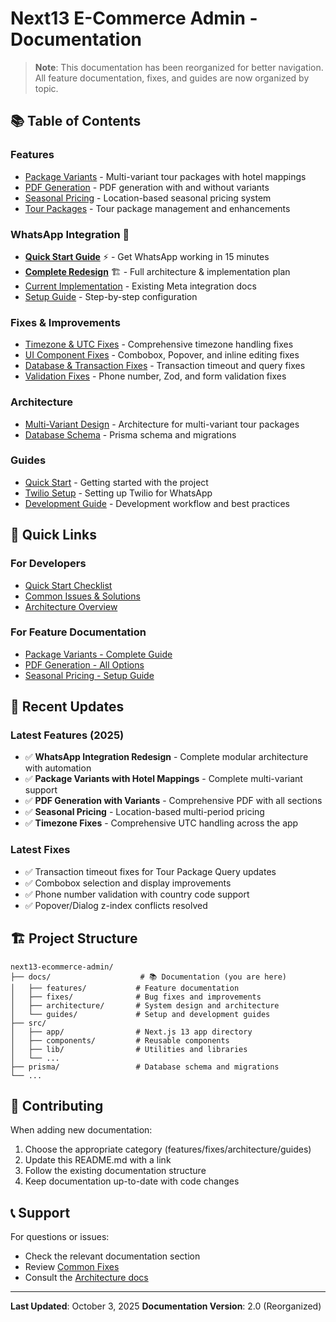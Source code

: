 # Next13 E-Commerce Admin - Documentation

> **Note**: This documentation has been reorganized for better navigation. All feature documentation, fixes, and guides are now organized by topic.

## 📚 Table of Contents

### Features
- [Package Variants](./features/package-variants.md) - Multi-variant tour packages with hotel mappings
- [PDF Generation](./features/pdf-generation.md) - PDF generation with and without variants
- [Seasonal Pricing](./features/seasonal-pricing.md) - Location-based seasonal pricing system
- [Tour Packages](./features/tour-packages.md) - Tour package management and enhancements

### WhatsApp Integration 📱
- **[Quick Start Guide](./WHATSAPP_QUICK_START.md)** ⚡ - Get WhatsApp working in 15 minutes
- **[Complete Redesign](./WHATSAPP_INTEGRATION_REDESIGN.md)** 🏗️ - Full architecture & implementation plan
- [Current Implementation](./META_WHATSAPP_INTEGRATION.md) - Existing Meta integration docs
- [Setup Guide](./QUICK_SETUP_META_WHATSAPP.md) - Step-by-step configuration

### Fixes & Improvements
- [Timezone & UTC Fixes](./fixes/timezone-utc-fixes.md) - Comprehensive timezone handling fixes
- [UI Component Fixes](./fixes/ui-component-fixes.md) - Combobox, Popover, and inline editing fixes
- [Database & Transaction Fixes](./fixes/database-transaction-fixes.md) - Transaction timeout and query fixes
- [Validation Fixes](./fixes/validation-fixes.md) - Phone number, Zod, and form validation fixes

### Architecture
- [Multi-Variant Design](./architecture/multi-variant-design.md) - Architecture for multi-variant tour packages
- [Database Schema](./architecture/database-schema.md) - Prisma schema and migrations

### Guides
- [Quick Start](./guides/quick-start.md) - Getting started with the project
- [Twilio Setup](./guides/twilio-setup.md) - Setting up Twilio for WhatsApp
- [Development Guide](./guides/development.md) - Development workflow and best practices

## 🚀 Quick Links

### For Developers
- [Quick Start Checklist](./guides/quick-start.md#checklist)
- [Common Issues & Solutions](./fixes/README.md)
- [Architecture Overview](./architecture/multi-variant-design.md)

### For Feature Documentation
- [Package Variants - Complete Guide](./features/package-variants.md)
- [PDF Generation - All Options](./features/pdf-generation.md)
- [Seasonal Pricing - Setup Guide](./features/seasonal-pricing.md)

## 📝 Recent Updates

### Latest Features (2025)
- ✅ **WhatsApp Integration Redesign** - Complete modular architecture with automation
- ✅ **Package Variants with Hotel Mappings** - Complete multi-variant support
- ✅ **PDF Generation with Variants** - Comprehensive PDF with all sections
- ✅ **Seasonal Pricing** - Location-based multi-period pricing
- ✅ **Timezone Fixes** - Comprehensive UTC handling across the app

### Latest Fixes
- ✅ Transaction timeout fixes for Tour Package Query updates
- ✅ Combobox selection and display improvements
- ✅ Phone number validation with country code support
- ✅ Popover/Dialog z-index conflicts resolved

## 🏗️ Project Structure

```
next13-ecommerce-admin/
├── docs/                    # 📚 Documentation (you are here)
│   ├── features/           # Feature documentation
│   ├── fixes/              # Bug fixes and improvements
│   ├── architecture/       # System design and architecture
│   └── guides/             # Setup and development guides
├── src/
│   ├── app/                # Next.js 13 app directory
│   ├── components/         # Reusable components
│   ├── lib/                # Utilities and libraries
│   └── ...
├── prisma/                 # Database schema and migrations
└── ...
```

## 🤝 Contributing

When adding new documentation:
1. Choose the appropriate category (features/fixes/architecture/guides)
2. Update this README.md with a link
3. Follow the existing documentation structure
4. Keep documentation up-to-date with code changes

## 📞 Support

For questions or issues:
- Check the relevant documentation section
- Review [Common Fixes](./fixes/README.md)
- Consult the [Architecture docs](./architecture/multi-variant-design.md)

---

**Last Updated**: October 3, 2025
**Documentation Version**: 2.0 (Reorganized)
